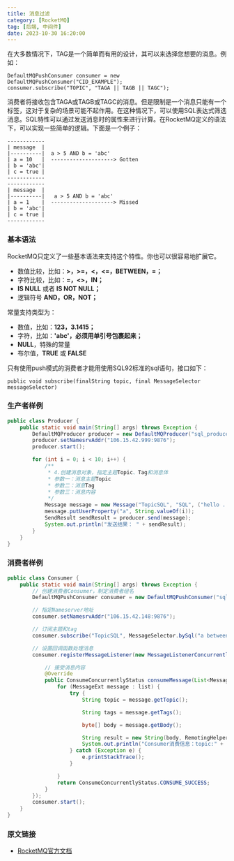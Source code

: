 ```yaml
---
title: 消息过滤
category: [RocketMQ]
tag: [后端, 中间件]
date: 2023-10-30 16:20:00
---
```



在大多数情况下，TAG是一个简单而有用的设计，其可以来选择您想要的消息。例如：

```
DefaultMQPushConsumer consumer = new DefaultMQPushConsumer("CID_EXAMPLE");
consumer.subscribe("TOPIC", "TAGA || TAGB || TAGC");
```

消费者将接收包含TAGA或TAGB或TAGC的消息。但是限制是一个消息只能有一个标签，这对于复杂的场景可能不起作用。在这种情况下，可以使用SQL表达式筛选消息。SQL特性可以通过发送消息时的属性来进行计算。在RocketMQ定义的语法下，可以实现一些简单的逻辑。下面是一个例子：

```
------------
| message  |
|----------|  a > 5 AND b = 'abc'
| a = 10   |  --------------------> Gotten
| b = 'abc'|
| c = true |
------------
------------
| message  |
|----------|   a > 5 AND b = 'abc'
| a = 1    |  --------------------> Missed
| b = 'abc'|
| c = true |
------------
```

### 基本语法

RocketMQ只定义了一些基本语法来支持这个特性。你也可以很容易地扩展它。

- 数值比较，比如：**>，>=，<，<=，BETWEEN，=；**
- 字符比较，比如：**=，<>，IN；**
- **IS NULL** 或者 **IS NOT NULL；**
- 逻辑符号 **AND，OR，NOT；**

常量支持类型为：

- 数值，比如：**123，3.1415；**
- 字符，比如：**'abc'，必须用单引号包裹起来；**
- **NULL**，特殊的常量
- 布尔值，**TRUE** 或 **FALSE**

只有使用push模式的消费者才能用使用SQL92标准的sql语句，接口如下：

```
public void subscribe(finalString topic, final MessageSelector messageSelector)
```

### 生产者样例

```java
public class Producer {
    public static void main(String[] args) throws Exception {
        DefaultMQProducer producer = new DefaultMQProducer("sql_producer_group");
        producer.setNamesrvAddr("106.15.42.999:9876");
        producer.start();

        for (int i = 0; i < 10; i++) {
            /**
             * 4.创建消息对象，指定主题Topic、Tag和消息体
             * 参数一：消息主题Topic
             * 参数二：消息Tag
             * 参数三：消息内容
             */
            Message message = new Message("TopicSQL", "SQL", ("hello .... " + i).getBytes(StandardCharsets.UTF_8));
            message.putUserProperty("a", String.valueOf(i));
            SendResult sendResult = producer.send(message);
            System.out.println("发送结果： " + sendResult);
        }
    }
}
```

### 消费者样例

```java
public class Consumer {
    public static void main(String[] args) throws Exception {
        // 创建消费者Consumer，制定消费者组名
        DefaultMQPushConsumer consumer = new DefaultMQPushConsumer("sql_consumer_group");

        // 指定Nameserver地址
        consumer.setNamesrvAddr("106.15.42.148:9876");

        // 订阅主题和tag
        consumer.subscribe("TopicSQL", MessageSelector.bySql("a between 0 and 3"));

        // 设置回调函数处理消息
        consumer.registerMessageListener(new MessageListenerConcurrently() {

            // 接受消息内容   
            @Override
            public ConsumeConcurrentlyStatus consumeMessage(List<MessageExt> list, ConsumeConcurrentlyContext consumeConcurrentlyContext) {
                for (MessageExt message : list) {
                    try {
                        String topic = message.getTopic();

                        String tags = message.getTags();

                        byte[] body = message.getBody();

                        String result = new String(body, RemotingHelper.DEFAULT_CHARSET);
                        System.out.println("Consumer消费信息：topic:" + topic + ",tags:" + tags + ",result：" + result);
                    } catch (Exception e) {
                        e.printStackTrace();
                    }

                }
                return ConsumeConcurrentlyStatus.CONSUME_SUCCESS;
            }
        });
        consumer.start();
    }
}
```

### 原文链接

- [RocketMQ官方文档](https://github.com/apache/rocketmq/blob/master/docs/cn/RocketMQ_Example.md)

